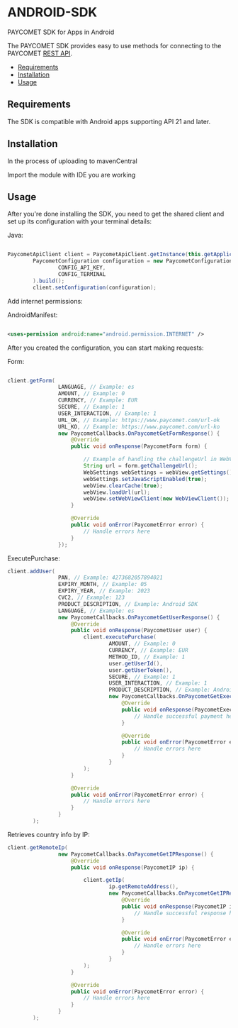 # ANDROID-SDK
PAYCOMET SDK for Apps in Android

The PAYCOMET SDK provides easy to use methods for connecting to the PAYCOMET <a href='https://docs.paycomet.com/es/integracion/rest-docs'>REST API</a>.

- [Requirements](#requirements)
- [Installation](#installation)
- [Usage](#usage)

## Requirements
The SDK is compatible with Android apps supporting API 21 and later.

## Installation
In the process of uploading to mavenCentral

Import the module with IDE you are working

## Usage

After you're done installing the SDK, you need to get the shared client and set up its configuration with your terminal details:

Java:

```java

PaycometApiClient client = PaycometApiClient.getInstance(this.getApplicationContext());
        PaycometConfiguration configuration = new PaycometConfiguration.PaycometConfigurationBuilder(
                CONFIG_API_KEY,
                CONFIG_TERMINAL
        ).build();
        client.setConfiguration(configuration);
```

Add internet permissions:

AndroidManifest:

```xml

<uses-permission android:name="android.permission.INTERNET" />
```

After you created the configuration, you can start making requests:

Form:

```java

client.getForm(
                LANGUAGE, // Example: es
                AMOUNT, // Example: 0
                CURRENCY, // Example: EUR
                SECURE, // Example: 1
                USER_INTERACTION, // Example: 1
                URL_OK, // Example: https://www.paycomet.com/url-ok
                URL_KO, // Example: https://www.paycomet.com/url-ko
                new PaycometCallbacks.OnPaycometGetFormResponse() {
                    @Override
                    public void onResponse(PaycometForm form) {

                        // Example of handling the challengeUrl in WebView
                        String url = form.getChallengeUrl();
                        WebSettings webSettings = webView.getSettings();
                        webSettings.setJavaScriptEnabled(true);
                        webView.clearCache(true);
                        webView.loadUrl(url);
                        webView.setWebViewClient(new WebViewClient());
                    }

                    @Override
                    public void onError(PaycometError error) {
                        // Handle errors here
                    }
                });
```

ExecutePurchase:

```java
client.addUser(
                PAN, // Example: 4273682057894021
                EXPIRY_MONTH, // Example: 05
                EXPIRY_YEAR, // Example: 2023
                CVC2, // Example: 123
                PRODUCT_DESCRIPTION, // Example: Android SDK
                LANGUAGE, // Example: es
                new PaycometCallbacks.OnPaycometGetUserResponse() {
                    @Override
                    public void onResponse(PaycometUser user) {
                        client.executePurchase(
                                AMOUNT, // Example: 0
                                CURRENCY, // Example: EUR
                                METHOD_ID, // Example: 1
                                user.getUserId(),
                                user.getUserToken(),
                                SECURE, // Example: 1
                                USER_INTERACTION, // Example: 1
                                PRODUCT_DESCRIPTION, // Example: Android SDK
                                new PaycometCallbacks.OnPaycometGetExecutePurchaseResponse() {
                                    @Override
                                    public void onResponse(PaycometExecutePurchase executePurchase) {
                                        // Handle successful payment here
                                    }

                                    @Override
                                    public void onError(PaycometError error) {
                                        // Handle errors here
                                    }
                                }
                        );
                    }

                    @Override
                    public void onError(PaycometError error) {
                        // Handle errors here
                    }
                }
        );
```

Retrieves country info by IP:

```java
client.getRemoteIp(
                new PaycometCallbacks.OnPaycometGetIPResponse() {
                    @Override
                    public void onResponse(PaycometIP ip) {

                        client.getIp(
                                ip.getRemoteAddress(),
                                new PaycometCallbacks.OnPaycometGetIPResponse() {
                                    @Override
                                    public void onResponse(PaycometIP ip) {
                                        // Handle successful response here
                                    }

                                    @Override
                                    public void onError(PaycometError error) {
                                        // Handle errors here
                                    }
                                }
                        );
                    }

                    @Override
                    public void onError(PaycometError error) {
                        // Handle errors here
                    }
                }
        );
```